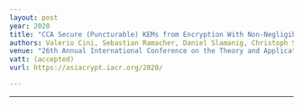 ```yaml
---
layout: post
year: 2020
title: "CCA Secure (Puncturable) KEMs from Encryption With Non-Negligible Decryption Errors"
authors: Valerio Cini, Sebastian Ramacher, Daniel Slamanig, Christoph Striecks
venue: "26th Annual International Conference on the Theory and Application of Cryptology and Information Security - ASIACRYPT 2020"
vatt: (accepted)
vurl: https://asiacrypt.iacr.org/2020/

---
```



---


